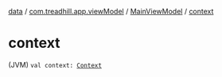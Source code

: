 [data](../../index.md) / [com.treadhill.app.viewModel](../index.md) / [MainViewModel](index.md) / [context](./context.md)

# context

(JVM) `val context: `[`Context`](https://developer.android.com/reference/android/content/Context.html)